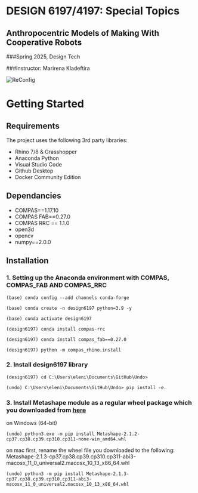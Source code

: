 # DESIGN 6197/4197: Special Topics
## Anthropocentric Models of Making With Cooperative Robots

###Spring 2025, Design Tech

###Instructor: Marirena Kladeftira

![ReConfig](Resources/assistive_drafting.png)


# Getting Started
## Requirements
The project uses the following 3rd party libraries:
- Rhino 7/8 & Grasshopper
- Anaconda Python
- Visual Studio Code
- Github Desktop
- Docker Community Edition

## Dependancies
- COMPAS==1.17.10
- COMPAS FAB==0.27.0
- COMPAS RRC == 1.1.0
- open3d
- opencv
- numpy==2.0.0


## Installation

### 1. Setting up the Anaconda environment with COMPAS, COMPAS_FAB AND COMPAS_RRC
```anaconda prompt terminal
(base) conda config --add channels conda-forge
```
```anaconda prompt terminal
(base) conda create -n design6197 python=3.9 -y
```
```anaconda prompt terminal
(base) conda activate design6197
```
```anaconda prompt terminal
(design6197) conda install compas-rrc
```
```anaconda prompt terminal
(design6197) conda install compas_fab==0.27.0
```
```anaconda prompt terminal
(design6197) python -m compas_rhino.install
```
### 2. Install design6197 library
```anaconda prompt terminal
(design6197) cd C:\Users\eleni\Documents\GitHub\Undo>
```
```terminal
(undo) C:\Users\eleni\Documents\GitHub\Undo> pip install -e.
```
### 3. Install Metashape module as a regular wheel package which you downloaded from [here](https://agisoft.freshdesk.com/support/solutions/articles/31000148930-how-to-install-metashape-stand-alone-python-module)
on Windows (64-bit)
```terminal
(undo) python3.exe -m pip install Metashape-2.1.2-cp37.cp38.cp39.cp310.cp311-none-win_amd64.whl
```
on mac
first, rename the wheel file you downloaded to the following: Metashape-2.1.3-cp37.cp38.cp39.cp310.cp311-abi3-macosx_11_0_universal2.macosx_10_13_x86_64.whl

```terminal
(undo) python3 -m pip install Metashape-2.1.3-cp37.cp38.cp39.cp310.cp311-abi3-macosx_11_0_universal2.macosx_10_13_x86_64.whl
```
